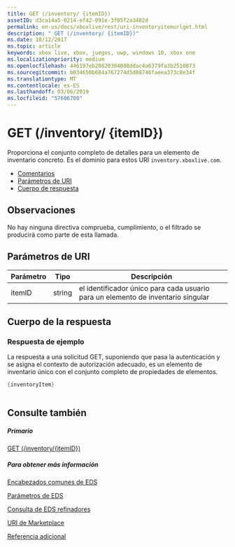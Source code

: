 ```yaml
---
title: GET (/inventory/ {itemID})
assetID: d3ca14a5-0214-ef42-091e-3f05f2a3482d
permalink: en-us/docs/xboxlive/rest/uri-inventoryitemurlget.html
description: " GET (/inventory/ {itemID})"
ms.date: 10/12/2017
ms.topic: article
keywords: xbox live, xbox, juegos, uwp, windows 10, xbox one
ms.localizationpriority: medium
ms.openlocfilehash: 446197eb20820304088ddac4a6379fa3b2510873
ms.sourcegitcommit: b034650b684a767274d5d88746faeea373c8e34f
ms.translationtype: MT
ms.contentlocale: es-ES
ms.lasthandoff: 03/06/2019
ms.locfileid: "57606700"
---
```

# <a name="get-inventoryitemid"></a>GET (/inventory/ {itemID})
Proporciona el conjunto completo de detalles para un elemento de inventario concreto. Es el dominio para estos URI `inventory.xboxlive.com`.
 
  * [Comentarios](#ID4EX)
  * [Parámetros de URI](#ID4EAB)
  * [Cuerpo de respuesta](#ID4ELB)
 
<a id="ID4EX"></a>

 
## <a name="remarks"></a>Observaciones
 
No hay ninguna directiva comprueba, cumplimiento, o el filtrado se producirá como parte de esta llamada.
  
<a id="ID4EAB"></a>

 
## <a name="uri-parameters"></a>Parámetros de URI
 
| Parámetro| Tipo| Descripción| 
| --- | --- | --- | 
| itemID| string| el identificador único para cada usuario para un elemento de inventario singular| 
  
<a id="ID4ELB"></a>

 
## <a name="response-body"></a>Cuerpo de la respuesta
 
<a id="ID4ERB"></a>

 
### <a name="sample-response"></a>Respuesta de ejemplo
 
La respuesta a una solicitud GET, suponiendo que pasa la autenticación y se asigna el contexto de autorización adecuado, es un elemento de inventario único con el conjunto completo de propiedades de elementos.
 

```cpp
{inventoryItem}
         
```

   
<a id="ID4E4B"></a>

 
## <a name="see-also"></a>Consulte también
 
<a id="ID4E6B"></a>

 
##### <a name="parent"></a>Primario 

[GET (/inventory/{itemID})](uri-inventoryget.md)

  
<a id="ID4EJC"></a>

 
##### <a name="further-information"></a>Para obtener más información 

[Encabezados comunes de EDS](../../additional/edscommonheaders.md)

 [Parámetros de EDS](../../additional/edsparameters.md)

 [Consulta de EDS refinadores](../../additional/edsqueryrefiners.md)

 [URI de Marketplace](atoc-reference-marketplace.md)

 [Referencia adicional](../../additional/atoc-xboxlivews-reference-additional.md)

   